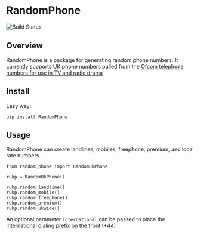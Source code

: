 # RandomPhone

![Build Status](https://api.travis-ci.com/rfranks-securenet/RandomPhone.svg?branch=main)

## Overview

RandomPhone is a package for generating random phone numbers.
It currently supports UK phone numbers pulled from the
[Ofcom telephone numbers for use in TV and radio drama](https://www.ofcom.org.uk/phones-telecoms-and-internet/information-for-industry/numbering/numbers-for-drama)

## Install

Easy way:

`pip install RandomPhone`

## Usage

RandomPhone can create landlines, mobiles, freephone, premium, and local rate numbers.

```
from random_phone import RandomUkPhone

rukp = RandomUkPhone()

rukp.random_landline()
rukp.random_mobile()
rukp.random_freephone()
rukp.random_premium()
rukp.random_ukwide()

```

An optional parameter `international` can be passed to place the international dialing prefix on the front (+44)